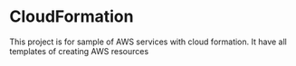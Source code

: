 # CloudFormation
This project is for sample of AWS services with cloud formation. It have all templates of creating AWS resources
